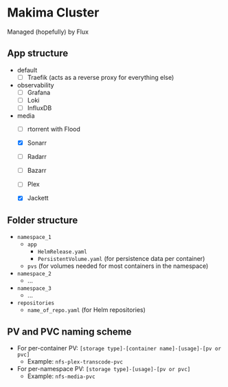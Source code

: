 # Makima Cluster

Managed (hopefully) by Flux

## App structure

- default
    - [ ] Traefik (acts as a reverse proxy for everything else)
- observability
    - [ ] Grafana
    - [ ] Loki
    - [ ] InfluxDB
- media
    - [ ] rtorrent with Flood
    - [x] Sonarr
    - [ ] Radarr
    - [ ] Bazarr
    - [ ] Plex
    - [x] Jackett


## Folder structure

- `namespace_1`
    - `app`
        - `HelmRelease.yaml`
        - `PersistentVolume.yaml` (for persistence data per container)
    - `pvs` (for volumes needed for most containers in the namespace)
- `namespace_2`
    - ...
- `namespace_3`
    - ...
- `repositories`
    - `name_of_repo.yaml` (for Helm repositories)

## PV and PVC naming scheme

- For per-container PV: `[storage type]-[container name]-[usage]-[pv or pvc]`
    - Example: `nfs-plex-transcode-pvc`
- For per-namespace PV: `[storage type]-[usage]-[pv or pvc]`
    - Example: `nfs-media-pvc`
